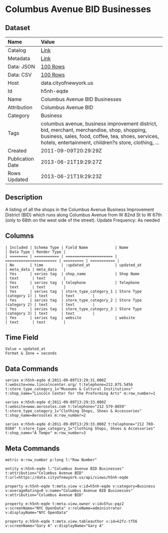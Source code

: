# Columbus Avenue BID Businesses

## Dataset

| Name | Value |
| :--- | :---- |
| Catalog | [Link](https://catalog.data.gov/dataset/columbus-avenue-bid-businesses-4c7fd) |
| Metadata | [Link](https://data.cityofnewyork.us/api/views/h5nh-eqde) |
| Data: JSON | [100 Rows](https://data.cityofnewyork.us/api/views/h5nh-eqde/rows.json?max_rows=100) |
| Data: CSV | [100 Rows](https://data.cityofnewyork.us/api/views/h5nh-eqde/rows.csv?max_rows=100) |
| Host | data.cityofnewyork.us |
| Id | h5nh-eqde |
| Name | Columbus Avenue BID Businesses |
| Attribution | Columbus Avenue BID |
| Category | Business |
| Tags | columbus avenue, business improvement district, bid, merchant, merchandise, shop, shopping, business, sales, food, coffee, tea, shoes, services, hotels, entertainment, children?s store, clothing, ... |
| Created | 2011-09-09T20:29:29Z |
| Publication Date | 2013-06-21T19:29:27Z |
| Rows Updated | 2013-06-21T19:29:23Z |

## Description

A listing of all the shops in the Columbus Avenue Business Improvement District (BID) which runs along Columbus Avenue from  W 82nd St to W 67th (only to 68th on the west side of the street).
Update Frequency: As needed

## Columns

```ls
| Included | Schema Type | Field Name            | Name                    | Data Type | Render Type |
| ======== | =========== | ===================== | ======================= | ========= | =========== |
| No       | time        | :updated_at           | updated_at              | meta_data | meta_data   |
| Yes      | series tag  | shop_name             | Shop Name               | text      | text        |
| Yes      | series tag  | telephone             | Telephone               | text      | text        |
| Yes      | series tag  | store_type_category_1 | Store Type (category 1) | text      | text        |
| Yes      | series tag  | store_type_category_2 | Store Type (category 2) | text      | text        |
| Yes      | series tag  | store_type_category_3 | Store Type (category 3) | text      | text        |
| Yes      | series tag  | website               | website                 | text      | text        |
```

## Time Field

```ls
Value = updated_at
Format & Zone = seconds
```

## Data Commands

```ls
series e:h5nh-eqde d:2011-09-09T13:29:31.000Z t:website=new.lincolncenter.org/ t:telephone=212.875.5456 t:store_type_category_1="Museums & Cultural Institutions" t:shop_name="Lincoln Center for the Preforming Arts" m:row_number=1

series e:h5nh-eqde d:2011-09-09T13:29:33.000Z t:website=www.aerosoles.com t:telephone="212 579-8659" t:store_type_category_1="Clothing Shops, Shoes & Accessories" t:shop_name=Aerosoles m:row_number=2

series e:h5nh-eqde d:2011-09-09T13:29:33.000Z t:telephone="212 769-0368" t:store_type_category_1="Clothing Shops, Shoes & Accessories" t:shop_name="A Tempo" m:row_number=3
```

## Meta Commands

```ls
metric m:row_number p:long l:"Row Number"

entity e:h5nh-eqde l:"Columbus Avenue BID Businesses" t:attribution="Columbus Avenue BID" t:url=https://data.cityofnewyork.us/api/views/h5nh-eqde

property e:h5nh-eqde t:meta.view v:id=h5nh-eqde v:category=Business v:averageRating=0 v:name="Columbus Avenue BID Businesses" v:attribution="Columbus Avenue BID"

property e:h5nh-eqde t:meta.view.owner v:id=5fuc-pqz2 v:screenName="NYC OpenData" v:roleName=administrator v:displayName="NYC OpenData"

property e:h5nh-eqde t:meta.view.tableauthor v:id=k2fz-tf56 v:screenName="Gary A" v:displayName="Gary A"
```
